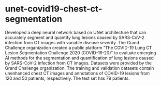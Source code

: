 # unet-covid19-chest-ct-segmentation
Developed a deep neural network based on UNet architecture that can accurately segment and quantify lung lesions caused by SARS-CoV-2 infection from CT images with variable disease severity.
The Grand Challenge organization created a public platform "The COVID-19 Lung CT Lesion Segmentation Challenge 2020 (COVID-19-20)" to evaluate emerging AI methods for the segmentation and quantification of lung lesions caused by SARS-CoV-2 infection from CT images. Datasets were provided by the Grand Challenge organization. The training and validation datasets contain unenhanced chest CT images and annotations of COVID-19 lesions from 120 and 50 patients, respectively. The test set has 79 patients. 
